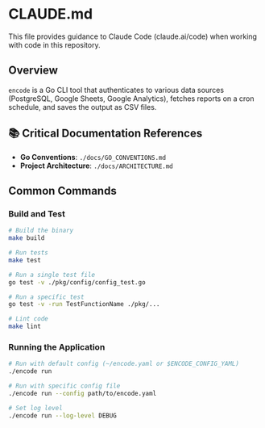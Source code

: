 # CLAUDE.md

This file provides guidance to Claude Code (claude.ai/code) when working with code in this repository.

## Overview

`encode` is a Go CLI tool that authenticates to various data sources (PostgreSQL, Google Sheets, Google Analytics), fetches reports on a cron schedule, and saves the output as CSV files.


## 📚 Critical Documentation References
- **Go Conventions**: `./docs/GO_CONVENTIONS.md`
- **Project Architecture**: `./docs/ARCHITECTURE.md`

## Common Commands

### Build and Test
```bash
# Build the binary
make build

# Run tests
make test

# Run a single test file
go test -v ./pkg/config/config_test.go

# Run a specific test
go test -v -run TestFunctionName ./pkg/...

# Lint code
make lint
```

### Running the Application
```bash
# Run with default config (~/encode.yaml or $ENCODE_CONFIG_YAML)
./encode run

# Run with specific config file
./encode run --config path/to/encode.yaml

# Set log level
./encode run --log-level DEBUG
```

